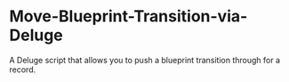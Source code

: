 # Move-Blueprint-Transition-via-Deluge
A Deluge script that allows you to push a blueprint transition through for a record.
